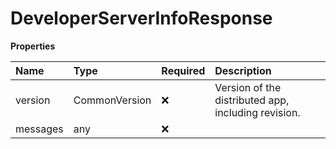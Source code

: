 # DeveloperServerInfoResponse

**Properties**

| Name     | Type          | Required | Description                                         |
| :------- | :------------ | :------- | :-------------------------------------------------- |
| version  | CommonVersion | ❌       | Version of the distributed app, including revision. |
| messages | any           | ❌       |                                                     |

<!-- This file was generated by liblab | https://liblab.com/ -->
